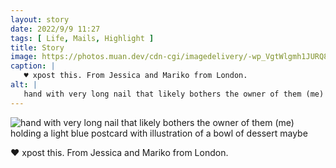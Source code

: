 ```yaml
---
layout: story
date: 2022/9/9 11:27
tags: [ Life, Mails, Highlight ]
title: Story
image: https://photos.muan.dev/cdn-cgi/imagedelivery/-wp_VgtWlgmh1JURQ8t1mg/6c31e8eb-02af-491d-9268-03ab2658c300/public
caption: |
   ♥︎ xpost this. From Jessica and Mariko from London.
alt: |
   hand with very long nail that likely bothers the owner of them (me) holding a light blue postcard with illustration of a bowl of dessert maybe
---
```


![hand with very long nail that likely bothers the owner of them (me) holding a light blue postcard with illustration of a bowl of dessert maybe](https://photos.muan.dev/cdn-cgi/imagedelivery/-wp_VgtWlgmh1JURQ8t1mg/6c31e8eb-02af-491d-9268-03ab2658c300/public)

♥︎ xpost this. From Jessica and Mariko from London.
